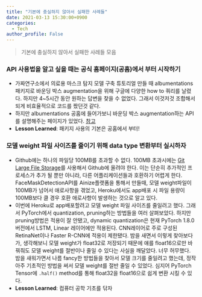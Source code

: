 ```yaml
---
title: "기본에 충실하지 않아서 실패한 사례들"
date: 2021-03-13 15:30:00+0900
categories:
  - Tech
author_profile: False
---
```


> 기본에 충실하지 않아서 실패한 사례들 모음

### API 사용법을 알고 싶을 때는 공식 홈페이지(공홈)에서 부터 시작하기

- 가짜연구소에서 의료용 마스크 탐지 모델 구축 튜토리얼 만들 때 albumentations 패키지로 바운딩 박스 augmentation을 위해 구글에 다양한 how to 쿼리를 날렸다. 하지만 4~5시간 동안 원하는 답변을 찾을 수 없었다. 그래서 이것저것 조합해서 되게 비효율적으로 코드를 짰던것 같다. 
- 하지만 albumentations 공홈에 들어가보니 바운딩 박스 augmentation하는 API를 설명해주는 페이지가 있었다. [참고](https://albumentations.ai/docs/getting_started/bounding_boxes_augmentation/)
- **Lesson Learned**: 패키지 사용의 기본은 공홈에서 부터!

### 모델 weight 파일 사이즈를 줄이기 위해 data type 변환부터 실시하자

- Github에는 하나의 파일당 100MB를 초과할 수 없다. 100MB 초과시에는 [Git Large File Storage](https://git-lfs.github.com/)를 사용해서 Github에 올려야 한다. 이는 단순히 추가적인 프로세스가 추가 될 뿐만 아니라, 다른 어플리케이션들과 호환하기 어렵게 한다. FaceMaskDetectionAPI를 Ainize플랫폼을 통해서 만들때, 모델 weight파일이 100MB가 넘어서 애로사항을 겪었고, Heroku에서도 app배포 시 파일 용량이 100MB보다 클 경우 호환 애로사항이 발생하는 것으로 알고 있다. 
- 이번에 Heroku로 app배포할려고 모델 weight 파일 사이즈를 줄일려고 했다. 그래서 PyTorch에서 quantization, pruning하는 방법들을 여러 살펴보았다. 하지만 pruning방법은 적용이 잘 안됐고, dynamic quantization은 현재 PyTorch 1.8.0 버전에서 LSTM, Linear 레이어에만 적용된다. CNN레이어로 주로 구성된 RetinaNet이나 Faster R-CNN에 적용이 제한됐다. 밤을 새면서 이렇게 찾아보다가, 생각해보니 모델 weight가 float32로 저장되기 때문에 얘를 float16으로만 바꿔줘도 모델 weight를 절반이나 줄일 수 있다는 사실을 깨달았다. 너무 허무했다. 밤을 새워가면서 나름 fancy한 방법들을 찾아서 모델 크기를 줄일려고 했는데, 정작 아주 기초적인 방법을 써서 모델 weight를 절반 줄일 수 있었다. 심지어 PyTorch Tensor에 `.half()` method를 통해 float32을 float16으로 쉽게 변환 시킬 수 있다. 
- **Lesson Learned**: 컴퓨터 공학 기초를 닦자

